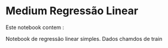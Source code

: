 # Medium Regressão Linear
Este notebook contem : 

Notebook de regressão linear simples. 
Dados chamdos de train
